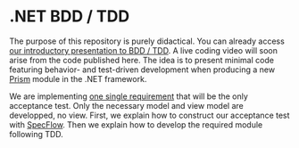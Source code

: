 # .NET BDD / TDD

The purpose of this repository is purely didactical. You can already access [our introductory presentation to BDD / TDD](unit-testing.pptx). A live coding video will soon arise from the code published here. The idea is to present minimal code featuring behavior- and test-driven development when producing a new [Prism](https://prismlibrary.github.io/docs/) module in the .NET framework.

We are implementing [one single requirement](after/Spec/Features/PersonsManagement.feature) that will be the only acceptance test. Only the necessary model and view model are developped, no view. First, we explain how to construct our acceptance test with [SpecFlow](https://specflow.org/getting-started/). Then we explain how to develop the required module following TDD. 